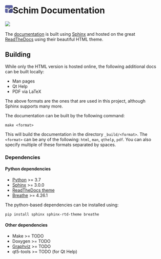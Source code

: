 
# <img align="left" width="25" src="https://github.com/schim-app/schim/raw/master/res/img/icon.svg"/> Schim Documentation

<img src="https://img.shields.io/readthedocs/schim?color=%232980B9&label=ReadTheDocs"/>

The [documentation](https://schim.rtfd.io) is built using
[Sphinx](https://www.sphinx-doc.org/en/master/) and hosted on the great
[ReadTheDocs](https://docs.rtfd.io) using their beautiful HTML theme.

## Building

While only the HTML version is hosted online, the following additional docs can
be built locally:

* Man pages
* Qt Help
* PDF via LaTeX

The above formats are the ones that are used in this project, although Sphinx
supports many more.

The documentation can be built by the following command:

```shell
make <format>
```

This will build the documentation in the directory `_build/<format>`. The
`<format>` can be any of the following: `html`, `man`, `qthelp`, `pdf`. You can also
specify multiple of these formats separated by spaces.

### Dependencies

#### Python dependencies

* [Python](https://python.org) >= 3.7
* [Sphinx](https://www.sphinx-doc.org/en/master/usage/installation.html) >= 3.0.0
* [ReadTheDocs theme](https://pypi.org/project/sphinx-rtd-theme/)
* [Breathe](https://breathe.readthedocs.io/en/latest/index.html) >= 4.26.1

The python-based dependencies can be installed using:

```shell
pip install sphinx sphinx-rtd-theme breathe 
```

#### Other dependencies
* Make >= TODO
* Doxygen >= TODO
* [Graphviz](https://graphviz.org/) >= TODO
* qt5-tools >= TODO (for Qt Help)

